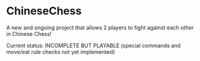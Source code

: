 # ChineseChess

A new and ongoing project that allows 2 players to fight against each other in Chinese Chess!

Current status: INCOMPLETE BUT PLAYABLE (special commands and move/eat rule checks not yet implemented)
